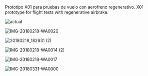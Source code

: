 Prototipo X01 para pruebas de vuelo con aerofreno regenerativo.
X01 prototype for flight tests with regenerative airbrake.

![actual](https://user-images.githubusercontent.com/88517674/168452105-5deb4bbb-4baa-4f20-bb94-14d206698519.jpg)

![IMG-20180218-WA0020](https://user-images.githubusercontent.com/88517674/168452111-f4b81e69-1006-407a-9064-357f00335012.jpg)

![20180218_182631 (2)](https://user-images.githubusercontent.com/88517674/168452121-f6840254-85eb-4415-9667-b9285a7c9ff1.jpg)

![IMG-20180218-WA0014 (2)](https://user-images.githubusercontent.com/88517674/168452138-902dc2a4-b6b1-4467-ac64-a2db97c93f51.jpg)

![IMG-20180218-WA0017](https://user-images.githubusercontent.com/88517674/168452149-046a16c8-62b9-4177-bcb6-1e2b9e7cbb15.jpg)

![IMG-20180331-WA0000](https://user-images.githubusercontent.com/88517674/168452152-166330ed-8cd2-4e95-959c-571adc03bb52.jpg)
